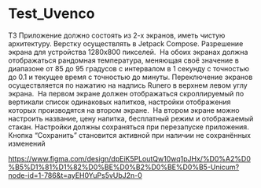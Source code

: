 # Test_Uvenco

ТЗ
Приложение должно состоять из 2-х экранов, иметь чистую архитектуру. Верстку осуществлять в Jetpack Compose. Разрешение экрана для устройства 1280х800 пикселей. 
На обоих экранах должна отображаться рандомная температура, меняющая своё значение в диапазоне от 85 до 95 градусов с интервалом в 1 секунду с точностью до 0.1 и текущее время с точностью до минуты. Переключение экранов осуществляется по нажатию на надпись Runero в верхнем левом углу экрана. 
На первом экране должен отображаться скроллируемый по вертикали список одинаковых напитков, настройки отображения которых производятся на втором экране. 
На втором экране можно настроить название, цену напитка, бесплатный режим и отображаемый стакан. Настройки должны сохраняться при перезапуске приложения. 
Кнопка “Сохранить” становится активной при наличии не сохранённых изменений

https://www.figma.com/design/dpEiK5PLoutQw10wq1pJHx/%D0%A2%D0%B5%D1%81%D1%82%D0%BE%D0%B2%D0%BE%D0%B5-Unicum?node-id=1-786&t=ayEH0YuPs5vUbJ2n-0
